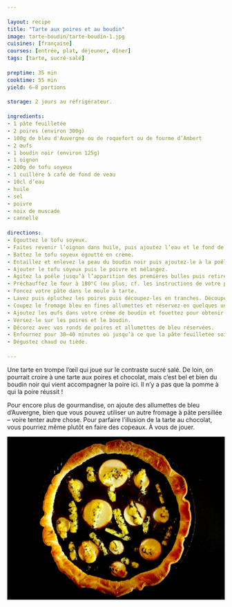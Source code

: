 ```yaml
---

layout: recipe
title: "Tarte aux poires et au boudin"
image: tarte-boudin/tarte-boudin-1.jpg
cuisines: [française]
courses: [entrée, plat, déjeuner, dîner]
tags: [tarte, sucré-salé]

preptime: 35 min
cooktime: 55 min
yield: 6–8 portions

storage: 2 jours au réfrigérateur.

ingredients:
- 1 pâte feuilletée
- 2 poires (environ 300g)
- 100g de bleu d'Auvergne ou de roquefort ou de fourme d’Ambert
- 2 œufs
- 1 boudin noir (environ 125g)
- 1 oignon
- 200g de tofu soyeux
- 1 cuillère à café de fond de veau
- 10cl d’eau
- huile
- sel
- poivre
- noix de muscade
- cannelle

directions:
- Égouttez le tofu soyeux.
- Faites revenir l’oignon dans huile, puis ajoutez l’eau et le fond de veau. Laissez cuire 2 minutes. 
- Battez le tofu soyeux égoutté en crème. 
- Entaillez et enlevez la peau du boudin noir puis ajoutez-le à la poêle. Mélangez.
- Ajouter le tofu soyeux puis le poivre et mélangez. 
- Agitez la poêle jusqu’à l’apparition des premières bulles puis retirez du feu et réservez.
- Préchauffez le four à 180°C (ou plus, cf. les instructions de votre pâte feuilletée).
- Foncez votre pâte dans le moule à tarte.
- Lavez puis épluchez les poires puis découpez-les en tranches. Découpez quelques ronds à l’aide d’un emporte-pièce pour la décoration et mettez-les de côté. Découpez le reste de poires en petits dés et disposez-les sur le fond de tarte.
- Coupez le fromage bleu en fines allumettes et réservez-en quelques unes pour la décoration. Disposez le reste avec les poires sur le fond de tarte.
- Ajoutez les œufs dans votre crème de boudin et fouettez pour obtenir un appareil bien lisse.
- Versez-le sur les poires et le boudin.
- Décorez avec vos ronds de poires et allumettes de bleu réservées.
- Enfournez pour 30–40 minutes où jusqu’à ce que la pâte feuilletée soit bien développée et que l’appareil crémeux soit pris.
- Dégustez chaud ou tiède.

---
```


Une tarte en trompe l’œil qui joue sur le contraste sucré salé. De loin, on pourrait croire à une tarte aux poires et chocolat, mais c’est bel et bien du boudin noir qui vient accompagner la poire ici. Il n’y a pas que la pomme à qui la poire réussit&nbsp;!

Pour encore plus de gourmandise, on ajoute des allumettes de bleu d’Auvergne, bien que vous pouvez utiliser un autre fromage à pâte persillée – voire tenter autre chose. Pour parfaire l’illusion de la tarte au chocolat, vous pourriez même plutôt en faire des copeaux. À vous de jouer.

![On dirait une tarte aux poires et chocolat, mais l’appareil est composé de boudin pour un mélange sucré-salé.](../images/tarte-boudin/tarte-boudin-2.jpg)